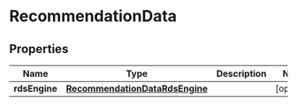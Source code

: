 

# RecommendationData


## Properties

| Name | Type | Description | Notes |
|------------ | ------------- | ------------- | -------------|
|**rdsEngine** | [**RecommendationDataRdsEngine**](RecommendationDataRdsEngine.md) |  |  [optional] |




